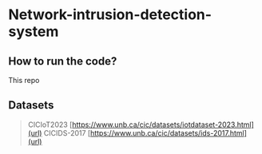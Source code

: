 # Network-intrusion-detection-system


## How to run the code?
This repo

## Datasets
>CICIoT2023  [https://www.unb.ca/cic/datasets/iotdataset-2023.html](url)
CICIDS-2017  [https://www.unb.ca/cic/datasets/ids-2017.html](url)
